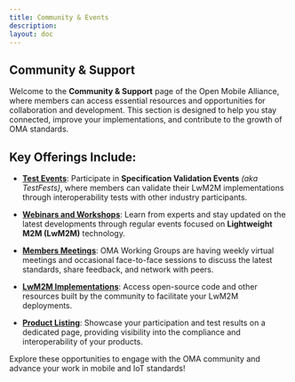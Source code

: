 ```yaml
---
title: Community & Events
description:
layout: doc
---
```

## Community & Support 

Welcome to the **Community & Support** page of the Open Mobile Alliance, where members can access essential resources and opportunities for collaboration and development. This section is designed to help you stay connected, improve your implementations, and contribute to the growth of OMA standards.

## Key Offerings Include:

- <a href="/oma-events/test-events" target="_blank"><strong>Test Events</strong></a>: Participate in **Specification Validation Events** *(aka TestFests)*, where members can validate their LwM2M implementations through interoperability tests with other industry participants.

- <a href="/oma-events/webinar-workshops" target="_blank"><strong>Webinars and Workshops</strong></a>: Learn from experts and stay updated on the latest developments through regular events focused on **Lightweight M2M (LwM2M)** technology.

- <a href="/oma-events/members-meetings" target="_blank"><strong>Members Meetings</strong></a>: OMA Working Groups are having weekly virtual meetings and occasional face-to-face sessions to discuss the latest standards, share feedback, and network with peers.

- <a href="/lwm2m/community/implementations" target="_blank"><strong>LwM2M Implementations</strong></a>: Access open-source code and other resources built by the community to facilitate your LwM2M deployments.

- <a href="/lwm2m/community/product-listing" target="_blank"><strong>Product Listing</strong></a>: Showcase your participation and test results on a dedicated page, providing visibility into the compliance and interoperability of your products.

Explore these opportunities to engage with the OMA community and advance your work in mobile and IoT standards!
